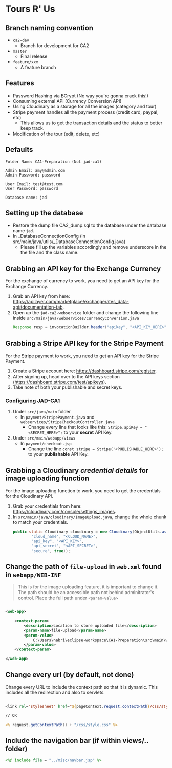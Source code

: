 # Tours R' Us

## Branch naming convention
-	`ca2-dev`
	-	Branch for development for CA2
-	`master`
	-	Final release
-	`feature/xxx`
	-	A feature branch

## Features
-   Password Hashing via BCrypt (No way you're gonna crack this!)
-   Consuming external API (Currency Conversion API)
-   Using Cloudinary as a storage for all the images (category and tour)
-   Stripe payment handles all the payment process (credit card, paypal, etc)
    -   This allows us to get the transaction details and the status to better keep track.
-   Modification of the tour (edit, delete, etc)

## Defaults

```
Folder Name: CA1-Preparation (Not jad-ca1)

Admin Email: amy@admin.com
Admin Password: password

User Email: test@test.com
User Password: password

Database name: jad
```

## Setting up the database
-   Restore the dump file CA2_dump.sql to the database under the database name `jad`.
-   In _DatabaseConnectionConfig (in src/main/java/utils/_DatabaseConnectionConfig.java)
    -   Please fill up the variables accordingly and remove underscore in the the file and the class name.

## Grabbing an API key for the Exchange Currency
For the exchange of currency to work, you need to get an API key for the Exchange Currency.
1.  Grab an API key from here: https://apilayer.com/marketplace/exchangerates_data-api#documentation-tab.
2.  Open up the `jad-ca2-webservice` folder and change the following line inside `src/main/java/webservices/CurrencyConversion.java`
    ```java
    Response resp = invocationBuilder.header("apikey", "<API_KEY_HERE>").get();
    ```

## Grabbing a Stripe API key for the Stripe Payment
For the Stripe payment to work, you need to get an API key for the Stripe Payment.
1.  Create a Stripe account here: https://dashboard.stripe.com/register.
2.  After signing up, head over to the API keys section (https://dashboard.stripe.com/test/apikeys).
3.  Take note of both your publishable and secret keys.

### Configuring JAD-CA1
1.  Under `src/java/main` folder
    -   In `payment/StripePayment.java` and `webservices/StripeCheckoutController.java`
        -   Change every line that looks like this: `Stripe.apiKey = "<SECRET_HERE>";` to your **secret** API Key.
2.  Under `src/main/webapp/views`
    -   In `payment/checkout.jsp`
        -   Change the line `const stripe = Stripe('<PUBLISHABLE_HERE>');` to your **publishable** API Key.

## Grabbing a Cloudinary _credential details_ for image uploading function
For the image uploading function to work, you need to get the credentials for the Cloudinary API.
1. Grab your credentials from here: https://cloudinary.com/console/settings_images.
2.  In `src/main/java/cloudinary/ImageUpload.java`, change the whole chunk to match your credentials.
    ```java
    public static Cloudinary cloudinary = new Cloudinary(ObjectUtils.asMap(
			"cloud_name", "<CLOUD_NAME>",
			"api_key", "<API_KEY>",
			"api_secret", "<API_SECRET>",
			"secure", true));
    ```

## Change the path of `file-upload` in `web.xml` found in `webapp/WEB-INF`
> This is for the image uploading feature, it is important to change it. The path should be an accessible path not behind adminitrator's control. Place the full path under `<param-value>`

```xml

<web-app>

    <context-param>
        <description>Location to store uploaded file</description>
        <param-name>file-upload</param-name>
        <param-value>
            C:\Users\nabri\eclipse-workspace\CA1-Preparation\src\main\webapp\uploaded_images\
        </param-value>
    </context-param>

</web-app>
```

## Change every url (by default, not done)

Change every URL to include the context path so that it is dynamic. This includes all the redirection and also to servlets.

```jsp

<link rel="stylesheet" href="${pageContext.request.contextPath}/css/style.css"/>

// OR

<% request.getContextPath() + "/css/style.css" %>
```

## Include the navigation bar (if within views/.. folder)

```jsp
<%@ include file = "../misc/navbar.jsp" %>
```
